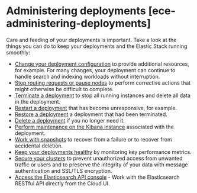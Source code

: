 # Administering deployments [ece-administering-deployments]

Care and feeding of your deployments is important. Take a look at the things you can do to keep your deployments and the Elastic Stack running smoothly:

* [Change your deployment configuration](../../../deploy-manage/deploy/cloud-enterprise/working-with-deployments.md) to provide additional resources, for example. For many changes, your deployment can continue to handle search and indexing workloads without interruption.
* [Stop routing requests or pause nodes](../../../deploy-manage/maintenance/ece/deployments-maintenance.md) to perform corrective actions that might otherwise be difficult to complete.
* [Terminate a deployment](../../../deploy-manage/uninstall/delete-a-cloud-deployment.md) to stop all running instances and delete all data in the deployment.
* [Restart a deployment](../../../deploy-manage/maintenance/start-stop-services/restart-an-ece-deployment.md) that has become unresponsive, for example.
* [Restore a deployment](../../../deploy-manage/uninstall/delete-a-cloud-deployment.md) a deployment that had been terminated.
* [Delete a deployment](../../../deploy-manage/uninstall/delete-a-cloud-deployment.md) if you no longer need it.
* [Perform maintenance on the Kibana instance](../../../deploy-manage/maintenance.md) associated with the deployment.
* [Work with snapshots](../../../deploy-manage/tools/snapshot-and-restore.md) to recover from a failure or to recover from accidental deletion.
* [Keep your deployments healthy](../../../deploy-manage/deploy/cloud-enterprise/working-with-deployments.md) by monitoring key performance metrics.
* [Secure your clusters](../../../deploy-manage/users-roles/cluster-or-deployment-auth.md) to prevent unauthorized access from unwanted traffic or users and to preserve the integrity of your data with message authentication and SSL/TLS encryption.
* [Access the Elasticsearch API console](../../../explore-analyze/query-filter/tools/console.md) - Work with the Elasticsearch RESTful API directly from the Cloud UI.

